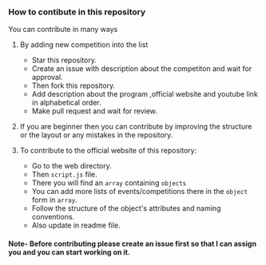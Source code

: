 ### How to contibute in this repository 

You can contribute in many ways 

1. By adding new competition into the list 

      - Star this repository.
      - Create an issue with description about the competiton and wait for approval.
      - Then fork this repository.
      - Add description about the program ,official website and youtube link in alphabetical order.
      - Make pull request and wait for review.


2. If you are beginner then you can contribute by improving the structure or the layout or any mistakes in the repository.

3. To contribute to the official website of this repository:

      - Go to the web directory.
      - Then `script.js` file.
      - There you will find an `array` containing `objects`
      - You can add more lists of events/competitions there in the `object` form in `array`.
      - Follow the structure of the object's attributes and naming conventions.
      - Also update in readme file.

#### Note- Before contributing please create an issue first so that I can assign you and you can start working on it.

